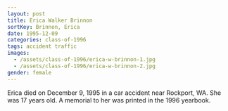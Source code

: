 ```yaml
---
layout: post
title: Erica Walker Brinnon
sortKey: Brinnon, Erica
date: 1995-12-09
categories: class-of-1996
tags: accident traffic
images:
  - /assets/class-of-1996/erica-w-brinnon-1.jpg
  - /assets/class-of-1996/erica-w-brinnon-2.jpg
gender: female
---
```

Erica died on December 9, 1995 in a car accident near Rockport, WA. She was 17 years old.  A memorial to her was printed in the 1996 yearbook.
